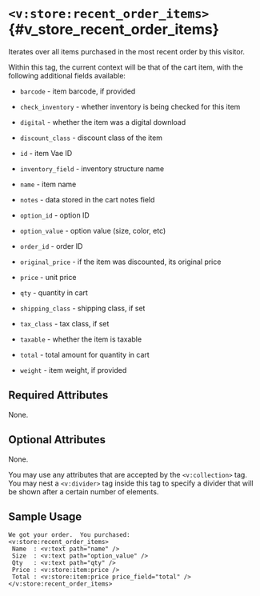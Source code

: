 # `<v:store:recent_order_items>`{#v_store_recent_order_items}

Iterates over all items purchased in the most recent order by this
visitor.

Within this tag, the current context will be that of the cart item, with
the following additional fields available:

-   `barcode` - item barcode, if provided

-   `check_inventory` - whether inventory is being checked for this item

-   `digital` - whether the item was a digital download

-   `discount_class` - discount class of the item

-   `id` - item Vae ID

-   `inventory_field` - inventory structure name

-   `name` - item name

-   `notes` - data stored in the cart notes field

-   `option_id` - option ID

-   `option_value` - option value (size, color, etc)

-   `order_id` - order ID

-   `original_price` - if the item was discounted, its original price

-   `price` - unit price

-   `qty` - quantity in cart

-   `shipping_class` - shipping class, if set

-   `tax_class` - tax class, if set

-   `taxable` - whether the item is taxable

-   `total` - total amount for quantity in cart

-   `weight` - item weight, if provided

## Required Attributes

None.

## Optional Attributes

None.

You may use any attributes that are accepted by the `<v:collection>`
tag. You may nest a `<v:divider>` tag inside this tag to specify a
divider that will be shown after a certain number of elements.

## Sample Usage

    We got your order.  You purchased:
    <v:store:recent_order_items>
     Name  : <v:text path="name" />
     Size  : <v:text path="option_value" />
     Qty   : <v:text path="qty" />
     Price : <v:store:item:price />
     Total : <v:store:item:price price_field="total" />
    </v:store:recent_order_items>
